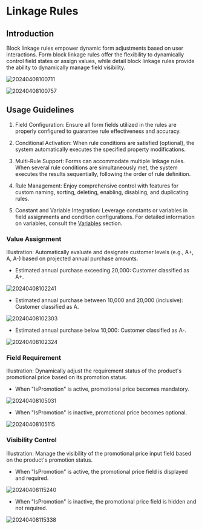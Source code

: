 # Linkage Rules

## Introduction

Block linkage rules empower dynamic form adjustments based on user interactions. Form block linkage rules offer the flexibility to dynamically control field states or assign values, while detail block linkage rules provide the ability to dynamically manage field visibility.

![20240408100711](https://static-docs.nocobase.com/20240408100711.png)

![20240408100757](https://static-docs.nocobase.com/20240408100757.png)

## Usage Guidelines

1. Field Configuration: Ensure all form fields utilized in the rules are properly configured to guarantee rule effectiveness and accuracy.

2. Conditional Activation: When rule conditions are satisfied (optional), the system automatically executes the specified property modifications.

3. Multi-Rule Support: Forms can accommodate multiple linkage rules. When several rule conditions are simultaneously met, the system executes the results sequentially, following the order of rule definition.

4. Rule Management: Enjoy comprehensive control with features for custom naming, sorting, deleting, enabling, disabling, and duplicating rules.

5. Constant and Variable Integration: Leverage constants or variables in field assignments and condition configurations. For detailed information on variables, consult the [Variables](/handbook/ui/variables) section.

### Value Assignment

Illustration: Automatically evaluate and designate customer levels (e.g., A+, A, A-) based on projected annual purchase amounts.

- Estimated annual purchase exceeding 20,000: Customer classified as A+.

![20240408102241](https://static-docs.nocobase.com/20240408102241.png)

- Estimated annual purchase between 10,000 and 20,000 (inclusive): Customer classified as A.

![20240408102303](https://static-docs.nocobase.com/20240408102303.png)

- Estimated annual purchase below 10,000: Customer classified as A-.

![20240408102324](https://static-docs.nocobase.com/20240408102324.png)

### Field Requirement

Illustration: Dynamically adjust the requirement status of the product's promotional price based on its promotion status.

- When "IsPromotion" is active, promotional price becomes mandatory.

![20240408105031](https://static-docs.nocobase.com/20240408105031.png)

- When "IsPromotion" is inactive, promotional price becomes optional.

![20240408105115](https://static-docs.nocobase.com/20240408105115.png)

### Visibility Control

Illustration: Manage the visibility of the promotional price input field based on the product's promotion status.

- When "IsPromotion" is active, the promotional price field is displayed and required.

![20240408115240](https://static-docs.nocobase.com/20240408115240.png)

- When "IsPromotion" is inactive, the promotional price field is hidden and not required.

![20240408115338](https://static-docs.nocobase.com/20240408115338.png)
